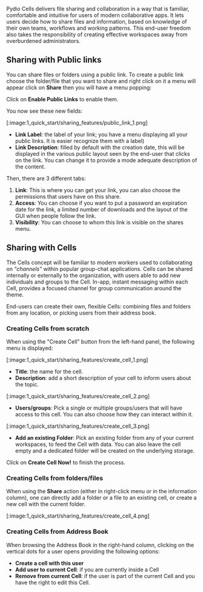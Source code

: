 Pydio Cells delivers file sharing and collaboration in a way that is familiar, comfortable and intuitive for users of modern collaborative apps. It lets users decide how to share files and information, based on knowledge of their own teams, workflows and working patterns. This end-user freedom also takes the responsibility of creating effective workspaces away from overburdened administrators.

## Sharing with Public links

You can share files or folders using a public link. To create a public link choose the folder/file that you want to share and right click on it a menu will appear click on **Share** then you will have a menu popping:

Click on **Enable Public Links** to enable them.

You now see these new fields:

[:image:1_quick_start/sharing_features/public_link_1.png]

- **Link Label**: the label of your link; you have a menu displaying all your public links. It is easier recognize them with a label)
- **Link Description**: filled by default with the creation date, this will be displayed in the various public layout seen by the end-user that clicks on the link. You can change it to provide a mode adequate description of the content.

Then, there are 3 different tabs:

1. **Link**: This is where you can get your link, you can also choose the permissions that users have on this share.
1. **Access**: You can choose if you want to put a password an expiration date for the link, a limited number of downloads and the layout of the GUI when people follow the link.
1. **Visibility**: You can choose to whom this link is visible on the shares menu.

## Sharing with Cells

The Cells concept will be familiar to modern workers used to collaborating on _"channels"_ within popular group-chat applications. Cells can be shared internally or externally to the organization, with users able to add new individuals and groups to the Cell. In-app, instant messaging within each Cell, provides a focused channel for group communication around the theme.

End-users can create their own, flexible Cells: combining files and folders from any location, or picking users from their address book.

### Creating Cells from scratch

When using the "Create Cell" button from the left-hand panel, the following menu is displayed:

[:image:1_quick_start/sharing_features/create_cell_1.png]

- **Title**: the name for the cell.
- **Description**: add a short description of your cell to inform users about the topic.

[:image:1_quick_start/sharing_features/create_cell_2.png]

- **Users/groups**: Pick a single or multiple groups/users that will have access to this cell. You can also choose how they can interact within it.

[:image:1_quick_start/sharing_features/create_cell_3.png]

- **Add an existing Folder**: Pick an existing folder from any of your current workspaces, to feed the Cell with data. You can also leave the cell empty and a dedicated folder will be created on the underlying storage.

Click on **Create Cell Now!** to finish the process.

### Creating Cells from folders/files

When using the **Share** action (either in right-click menu or in the information column), one can directly add a folder or a file to an existing cell, or create a new cell with the current folder.

[:image:1_quick_start/sharing_features/create_cell_4.png]

### Creating Cells from Address Book

When browsing the Address Book in the right-hand column, clicking on the vertical dots for a user opens providing the following options:

- **Create a cell with this user**
- **Add user to current Cell**: if you are currently inside a Cell
- **Remove from current Cell**: if the user is part of the current Cell and you have the right to edit this Cell.
